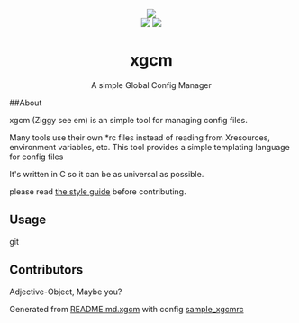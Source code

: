 <p align='center'>
<img src="https://rawgit.com/Adjective-Object/xgcm/master/xgcm_logo.svg" />
<br>
<img src="https://img.shields.io/badge/under-refactoring-FF530D.svg?style=flat-square" />
<img src="https://img.shields.io/badge/eyy-lmao-00A388.svg?style=flat-square" />
</p>
<h1 align='center'> xgcm </h1>
<p align='center'>
A simple Global Config Manager
</p>

##About

xgcm (Ziggy see em) is an simple tool for managing config files.

Many tools use their own *rc files instead of reading from 
Xresources, environment variables, etc. 
This tool provides a simple templating language for config files

It's written in C so it can be as universal as possible.

please read [the style guide](STYLE.md) before contributing.

## Usage 


git 
## Contributors

 Adjective-Object, Maybe you?



Generated from [README.md.xgcm](README.md.xgcm) with config [sample_xgcmrc](sample_xgcmrc)




[alien]: http://i3.kym-cdn.com/entries/icons/original/000/014/178/alien.jpg
[xgcm-logo]: https://rawgit.com/Adjective-Object/xgcm/master/xgcm_logo.svg
